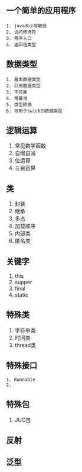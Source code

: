 ##  一个简单的应用程序
    1. java大小写敏感
    2. 访问修饰符
    3. 程序入口
    4. 返回值类型
##  数据类型
    1. 基本数据类型
    2. 引用数据类型 
    3. 字符集
    4. 常量池
    5. 类型转换
    6. 可用于swich的数据类型
## 逻辑运算
   1. 常见数学函数
   2. 自增自减
   3. 位运算
   4. 三目运算
## 类
   1. 封装
   2. 继承
   3. 多态
   4. 加载顺序
   5. 内部类
   6. 匿名类
## 关键字
   1. this
   2. supper
   3. final
   4. static
## 特殊类
   1. 字符串类
   2. 时间类
   3. thread类
## 特殊接口
    1. Runnable
    2. 
## 特殊包
   1. JUC包
## 反射
## 泛型